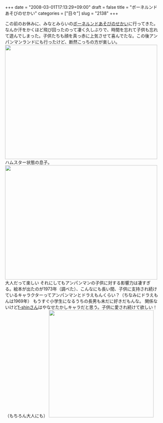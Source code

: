 +++
date = "2008-03-01T17:13:29+09:00"
draft = false
title = "ボーネルンドあそびのせかい"
categories = ["日々"]
slug = "2138"
+++

この前のお休みに、みなとみらいの<a href="http://www.bornelund.co.jp/shop/asobi.html" target="_blank">ボーネルンドあそびのせかい</a>に行ってきた。なんか汗をかくほど飛び回ったのって凄く久しぶりで、時間を忘れて子供も忘れて遊んでしまった。子供たちも顔を真っ赤に上気させて喜んでたな。この後アンパンマンランドにも行ったけど、断然こっちの方が楽しい。
<img src="http://ieiriblog.img.jugem.jp/20080225_426238.jpg" alt="" width="500" height="375" class="pict" />
ハムスター状態の息子。
<img src="http://ieiriblog.img.jugem.jp/20080225_426237.jpg" width="500" height="375" alt="" class="pict" />
大人だって楽しい
それにしてもアンパンマンの子供に対する影響力は凄すぎる。絵本が出たのが1973年（調べた）、こんなにも長い間、子供に支持され続けているキャラクターってアンパンマンとドラえもんくらい？（ちなみにドラえもんは1969年）
もうすぐ小学生になるうちの長男も未だに好きだもんな。
関係ないけど<a href="http://www.milkstand.net/fsgarage/" target="_blank">f-shinさん</a>はやなせたかしキャラだと思う。子供に愛され続けて欲しい！（もちろん大人にも）
<img src="http://ieiriblog.img.jugem.jp/20080301_427912.gif" width="344" height="352" alt="" class="pict" />
